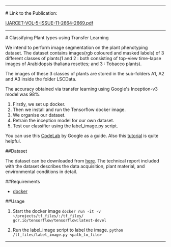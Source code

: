 <hr>
# Link to the Publication:

[IJARCET-VOL-5-ISSUE-11-2664-2669.pdf](http://ijarcet.org/wp-content/uploads/IJARCET-VOL-5-ISSUE-11-2664-2669.pdf)


<hr>
# Classifying Plant types using Transfer Learning

We intend to perform image segmentation on the plant phenotyping dataset. The dataset contains images(rgb coloured and masked labels) of 3 different classes of plants(1 and 2 : both consisting of top-view time-lapse images of Arabidopsis thaliana rosettes; and 3 : Tobacco plants).

The images of these 3 classes of plants are stored in the sub-folders A1, A2 and A3 inside the folder LSCData.

The accuracy obtained via transfer learning using Google's Inception-v3 model was 98%.

1. Firstly, we set up docker.
2. Then we install and run the Tensorflow docker image.
3. We organise our dataset.
4. Retrain the inception model for our own dataset.
5. Test our classifier using the label_image.py script.

You can use this [CodeLab](https://codelabs.developers.google.com/codelabs/tensorflow-for-poets/?utm_campaign=chrome_series_machinelearning_063016&utm_source=gdev&utm_medium=yt-desc#0) by Google as a guide. Also this [tutorial](https://www.tensorflow.org/versions/r0.9/how_tos/image_retraining/index.html) is quite helpful.

##Dataset

The dataset can be downloaded from [here](http://www.plant-phenotyping.org/CVPPP2014-dataset).
The technical report included with the dataset describes the data acquisition, plant material, and environmental conditions in detail.
 

##Requirements

* [docker](https://www.docker.com/products/docker-toolbox)

##Usage 

1. Start the docker image `docker run -it -v ~/projects/tf_files/:/tf_files/ gcr.io/tensorflow/tensorflow:latest-devel`

2. Run the label_image script to label the image. `python /tf_files/label_image.py <path_to_file>`

<hr>


